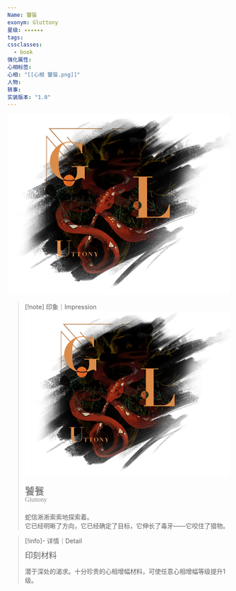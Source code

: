 ```yaml
---
Name: 饕餮
exonym: Gluttony
星级: ✦✦✦✦✦✦
tags: 
cssclasses:
  - book
强化属性: 
心相标签: 
心相: "[[心相 饕餮.png]]"
人物: 
轶事: 
实装版本: "1.0"
---
```

![cover](assets/饕餮｜Gluttony.assets/心相%20饕餮.png)


> [!note] 印象｜Impression
> ![心相 饕餮|inlL|300](assets/饕餮｜Gluttony.assets/心相%20饕餮.png)
> <p style="font-family: '家族宋', sans-serif; font-size: 22px; line-height: 0.75; text-indent: 0;">饕餮<br><span style="font-family: serif; font-size: 14px; color: #888888;">Gluttony</span></p>
> 
> 蛇信淅淅索索地探索着。  
> 它已经明晰了方向，它已经确定了目标，它伸长了毒牙——它咬住了猎物。

> [!info]- 详情｜Detail
> <p style="font-family: '家族宋', sans-serif; font-size: 18px; line-height: 0.75; text-indent: 0;">印刻材料</p>
> 
> 潜于深处的渴求。十分珍贵的心相增幅材料，可使任意心相增幅等级提升1级。

